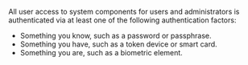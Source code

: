 All user access to system components for users and administrators is authenticated via at least one of the following authentication factors:

- Something you know, such as a password or passphrase.
- Something you have, such as a token device or smart card.
- Something you are, such as a biometric element.